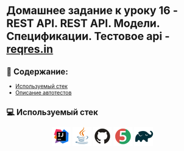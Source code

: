 # Домашнее задание к уроку 16 - REST API. REST API. Модели. Спецификации. Тестовое api -  [reqres.in](https://reqres.in/)
## :scroll: Содержание:

- [Используемый стек](#computer-используемый-стек)
- [Описание автотестов](#pushpin-описание-тестов)

##  :computer: Используемый стек
<p align="center">
<a href="https://www.jetbrains.com/idea/"><img src="logo/Intelij_IDEA.svg" width="50" height="50"  alt="IDEA"/></a>
<a href="https://www.java.com/"><img src="logo/Java.svg" width="50" height="50"  alt="JAVA"/></a>
<a href="https://github.com/"><img src="logo/GitHub.svg" width="50" height="50"  alt="GITHUB"/></a>
<a href="https://junit.org/junit5/"><img src="logo/JUnit5.svg" width="50" height="50"  alt="GITHUB"/></a>
<a href="https://gradle.org/"><img src="logo/Gradle.svg" width="50" height="50"  alt="GITHUB"/></a>
</p>
